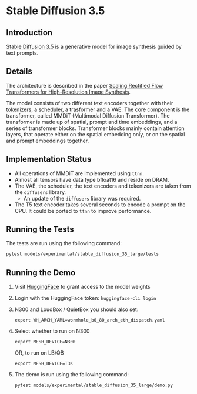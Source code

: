 # Stable Diffusion 3.5

## Introduction

[Stable Diffusion 3.5](https://stability.ai/news/introducing-stable-diffusion-3-5) is a generative model for image synthesis guided by text prompts.

## Details

The architecture is described in the paper
[Scaling Rectified Flow Transformers for High-Resolution Image Synthesis](https://arxiv.org/abs/2403.03206).

The model consists of two different text encoders together with their tokenizers, a scheduler, a trasformer and a VAE. The core component is the transformer, called MMDiT (Multimodal Diffusion Transformer). The transformer is made up of spatial, prompt and time embeddings, and a series of transformer blocks. Transformer blocks mainly contain attention layers, that operate either on the spatial embedding only, or on the spatial and prompt embeddings together.

## Implementation Status

- All operations of MMDiT are implemented using `ttnn`.
- Almost all tensors have data type bfloat16 and reside on DRAM.
- The VAE, the scheduler, the text encoders and tokenizers are taken from the `diffusers` library.
  - An update of the `diffusers` library was required.
- The T5 text encoder takes several seconds to encode a prompt on the CPU. It could be ported to `ttnn` to improve performance.

## Running the Tests

The tests are run using the following command:

```sh
pytest models/experimental/stable_diffusion_35_large/tests
```

## Running the Demo

1. Visit [HuggingFace](https://huggingface.co/stabilityai/stable-diffusion-3.5-large) to grant access to the model weights
2. Login with the HuggingFace token: `huggingface-cli login`
3. N300 and LoudBox / QuietBox you should also set:
    ```
    export WH_ARCH_YAML=wormhole_b0_80_arch_eth_dispatch.yaml
    ```
4. Select whether to run on N300
    ```
    export MESH_DEVICE=N300
    ```
    OR, to run on LB/QB
    ```
    export MESH_DEVICE=T3K
    ```
5.  The demo is run using the following command:

    ```sh
    pytest models/experimental/stable_diffusion_35_large/demo.py
    ```
